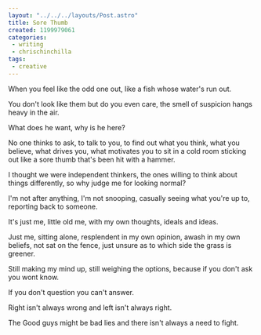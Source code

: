 ```yaml
---
layout: "../../../layouts/Post.astro"
title: Sore Thumb
created: 1199979061
categories:
 - writing
 - chrischinchilla
tags:
 - creative
---
```


When you feel like the odd one out, like a fish whose water's run out.

You don't look like them but do you even care, the smell of suspicion hangs heavy in the air.

What does he want, why is he here?

No one thinks to ask, to talk to you, to find out what you think, what you believe, what drives you, what motivates you to sit in a cold room sticking out like a sore thumb that's been hit with a hammer.

I thought we were independent thinkers, the ones willing to think about things differently, so why judge me for looking normal?

I'm not after anything, I'm not snooping, casually seeing what you're up to, reporting back to someone.

It's just me, little old me, with my own thoughts, ideals and ideas.

Just me, sitting alone, resplendent in my own opinion, awash in my own beliefs, not sat on the fence, just unsure as to which side the grass is greener.

Still making my mind up, still weighing the options, because if you don't ask you wont know.

If you don't question you can't answer.

Right isn't always wrong and left isn't always right.

The Good guys might be bad lies and there isn't always a need to fight.
